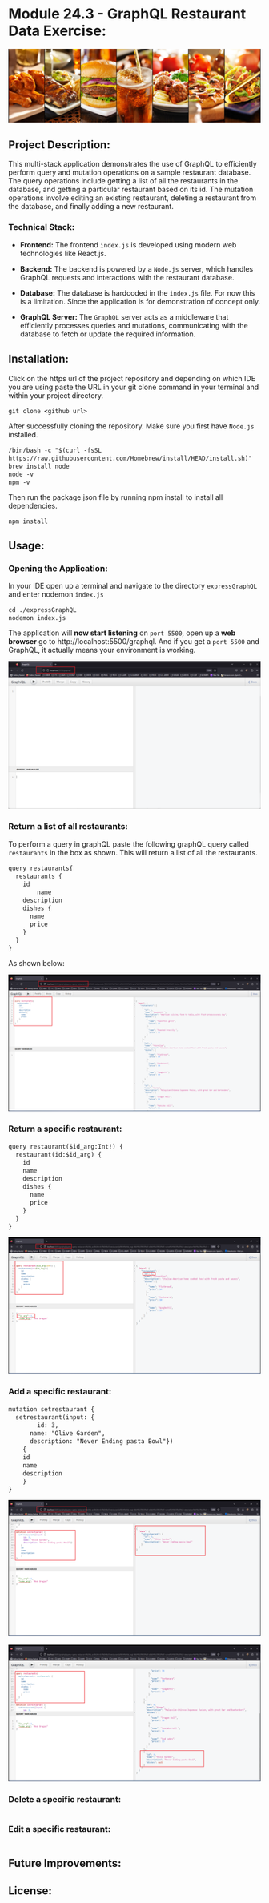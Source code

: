 # Module 24.3 - GraphQL Restaurant Data Exercise:

![GraphQL_Restaurant_Data_Exercise_02.jpg](Screen_Shots%2FGraphQL_Restaurant_Data_Exercise_02.jpg)

## Project Description:

This multi-stack application demonstrates the use of GraphQL to efficiently perform query and mutation operations on a sample restaurant database. The query operations include getting a list of all the restaurants in the database, and getting a particular restaurant based on its id. The mutation operations involve editing an existing restaurant, deleting a restaurant from the database, and finally adding a new restaurant.

### Technical Stack:

* **Frontend:** The frontend `index.js` is developed using modern web technologies like React.js.

* **Backend:** The backend is powered by a `Node.js` server, which handles GraphQL requests and interactions with the restaurant database.

* **Database:** The database is hardcoded in the `index.js` file. For now this is a limitation. Since the application is for demonstration of concept only.

* **GraphQL Server:** The `GraphQL` server acts as a middleware that efficiently processes queries and mutations, communicating with the database to fetch or update the required information.

## Installation:

Click on the https url of the project repository and depending on which IDE you are using paste the URL in your git clone command in your terminal and within your project directory.

```shell
git clone <github url>
```

After successfully cloning the repository. Make sure you first have `Node.js` installed.

```shell
/bin/bash -c "$(curl -fsSL https://raw.githubusercontent.com/Homebrew/install/HEAD/install.sh)"
brew install node
node -v
npm -v
```

Then run the package.json file by running npm install to install all dependencies.

```shell
npm install
```

## Usage:

### Opening the Application:

In your IDE open up a terminal and navigate to the directory `expressGraphQL` and enter nodemon `index.js`

```shell
cd ./expressGraphQL
nodemon index.js
```

The application will **now start listening** on `port 5500`, open up a **web browser** go to http://localhost:5500/graphql. And if you get a `port 5500` and GraphQL, it actually means your environment is working.

![GraphQL_Restaurant_Data_Exercise_07.png](Screen_Shots%2FGraphQL_Restaurant_Data_Exercise_07.png)

### Return a list of all restaurants:

To perform a query in graphQL paste the following graphQL query called `restaurants` in the box as shown. This will return a list of all the restaurants.

```text
query restaurants{
  restaurants {
    id
		name
    description
    dishes {
      name
      price
    }
  }
}
```

As shown below:

![GraphQL_Restaurant_Data_Exercise_08.png](Screen_Shots%2FGraphQL_Restaurant_Data_Exercise_08.png)

### Return a specific restaurant:

```text
query restaurant($id_arg:Int!) {
  restaurant(id:$id_arg) {
    id
    name
    description
    dishes {
      name
      price
    }
  }
}
```

![GraphQL_Restaurant_Data_Exercise_09.png](Screen_Shots%2FGraphQL_Restaurant_Data_Exercise_09.png)

### Add a specific restaurant:

```text
mutation setrestaurant {
  setrestaurant(input: {
        id: 3,
      name: "Olive Garden",
      description: "Never Ending pasta Bowl"})
    {
    id
    name
    description
    }
}
```

![GraphQL_Restaurant_Data_Exercise_10.png](Screen_Shots%2FGraphQL_Restaurant_Data_Exercise_10.png)

![GraphQL_Restaurant_Data_Exercise_11.png](Screen_Shots%2FGraphQL_Restaurant_Data_Exercise_11.png)

### Delete a specific restaurant:

```text

```

### Edit a specific restaurant:

```text

```

## Future Improvements:

## License:

